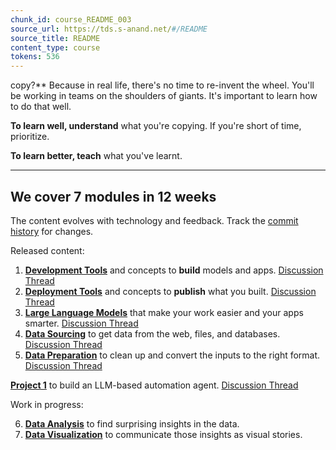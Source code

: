 ```yaml
---
chunk_id: course_README_003
source_url: https://tds.s-anand.net/#/README
source_title: README
content_type: course
tokens: 536
---
```


 copy?** Because in real life, there's no time to re-invent the wheel. You'll be working in teams on the shoulders of giants. It's important to learn how to do that well.

**To learn well, understand** what you're copying. If you're short of time, prioritize.

**To learn better, teach** what you've learnt.

---

## We cover 7 modules in 12 weeks

The content evolves with technology and feedback.
Track the [commit history](https://github.com/sanand0/tools-in-data-science-public/commits/tds-2025-01/) for changes.

Released content:

1. **[Development Tools](development-tools.md)** and concepts to **build** models and apps. [Discussion Thread](https://discourse.onlinedegree.iitm.ac.in/t/ga1-development-tools-discussion-thread-tds-jan-2025/161083)
2. **[Deployment Tools](deployment-tools.md)** and concepts to **publish** what you built. [Discussion Thread](https://discourse.onlinedegree.iitm.ac.in/t/ga1-development-tools-discussion-thread-tds-jan-2025/161083)
3. **[Large Language Models](large-language-models.md)** that make your work easier and your apps smarter. [Discussion Thread](https://discourse.onlinedegree.iitm.ac.in/t/ga3-large-language-models-discussion-thread-tds-jan-2025/163247)
4. **[Data Sourcing](data-sourcing.md)** to get data from the web, files, and databases. [Discussion Thread](https://discourse.onlinedegree.iitm.ac.in/t/ga4-data-sourcing-discussion-thread-tds-jan-2025/165959)
5. **[Data Preparation](data-preparation.md)** to clean up and convert the inputs to the right format. [Discussion Thread](https://discourse.onlinedegree.iitm.ac.in/t/ga5-data-preparation-discussion-thread-tds-jan-2025/166576)

**[Project 1](project-1.md)** to build an LLM-based automation agent. [Discussion Thread](https://discourse.onlinedegree.iitm.ac.in/t/project-1-llm-based-automation-agent-discussion-thread-tds-jan-2025/164277)

Work in progress:

6. **[Data Analysis](data-analysis.md)** to find surprising insights in the data.
7. **[Data Visualization](data-visualization.md)** to communicate those insights as visual stories.
